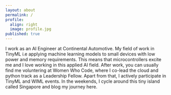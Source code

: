 ```yaml
---
layout: about
permalink: /
profile:
  align: right
  image: profile.jpg
published: true
---
```


I work as an AI Engineer at Continental Automotive. 
My field of work in TinyML i.e applying machine learning models to small devices with low power and memory requirements. This means that microcontrollers excite me and I love working in this applied AI field. 
After work, you can usually find me voluntering at Women Who Code, where I co-lead the cloud and python track as a Leadership Fellow. Apart from that, I actively participate in TinyML and WIML events. 
In the weekends, I cycle around this tiny island called Singapore and blog my journey here.
